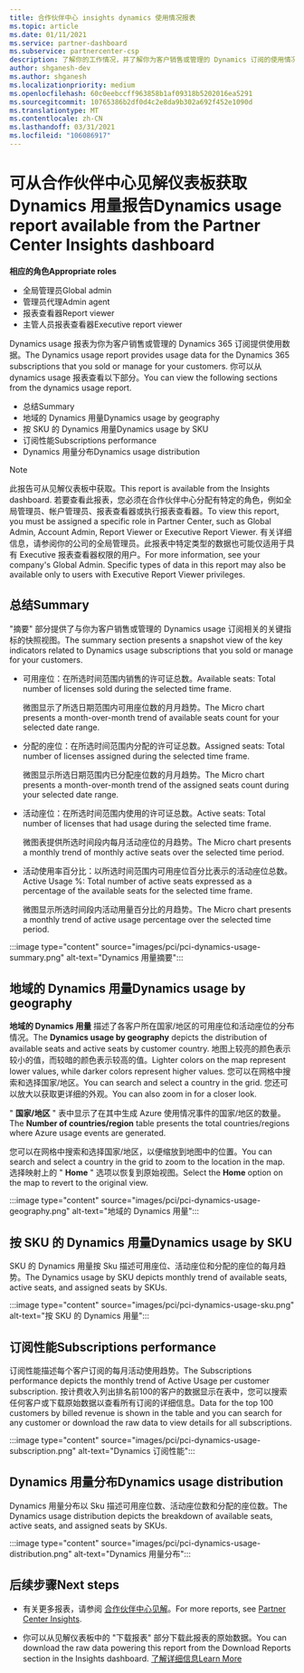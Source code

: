 ```yaml
---
title: 合作伙伴中心 insights dynamics 使用情况报表
ms.topic: article
ms.date: 01/11/2021
ms.service: partner-dashboard
ms.subservice: partnercenter-csp
description: 了解你的工作情况，并了解你为客户销售或管理的 Dynamics 订阅的使用情况。
author: shganesh-dev
ms.author: shganesh
ms.localizationpriority: medium
ms.openlocfilehash: 60c0eebccff963858b1af09318b5202016ea5291
ms.sourcegitcommit: 10765386b2df0d4c2e8da9b302a692f452e1090d
ms.translationtype: MT
ms.contentlocale: zh-CN
ms.lasthandoff: 03/31/2021
ms.locfileid: "106086917"
---
```

# <a name="dynamics-usage-report-available-from-the-partner-center-insights-dashboard"></a><span data-ttu-id="a0558-103">可从合作伙伴中心见解仪表板获取 Dynamics 用量报告</span><span class="sxs-lookup"><span data-stu-id="a0558-103">Dynamics usage report available from the Partner Center Insights dashboard</span></span>

<span data-ttu-id="a0558-104">**相应的角色**</span><span class="sxs-lookup"><span data-stu-id="a0558-104">**Appropriate roles**</span></span>

- <span data-ttu-id="a0558-105">全局管理员</span><span class="sxs-lookup"><span data-stu-id="a0558-105">Global admin</span></span>
- <span data-ttu-id="a0558-106">管理员代理</span><span class="sxs-lookup"><span data-stu-id="a0558-106">Admin agent</span></span>
- <span data-ttu-id="a0558-107">报表查看器</span><span class="sxs-lookup"><span data-stu-id="a0558-107">Report viewer</span></span>
- <span data-ttu-id="a0558-108">主管人员报表查看器</span><span class="sxs-lookup"><span data-stu-id="a0558-108">Executive report viewer</span></span>

<span data-ttu-id="a0558-109">Dynamics usage 报表为你为客户销售或管理的 Dynamics 365 订阅提供使用数据。</span><span class="sxs-lookup"><span data-stu-id="a0558-109">The Dynamics usage report provides usage data for the Dynamics 365 subscriptions that you sold or manage for your customers.</span></span> <span data-ttu-id="a0558-110">你可以从 dynamics usage 报表查看以下部分。</span><span class="sxs-lookup"><span data-stu-id="a0558-110">You can view the following sections from the dynamics usage report.</span></span>

- <span data-ttu-id="a0558-111">总结</span><span class="sxs-lookup"><span data-stu-id="a0558-111">Summary</span></span>
- <span data-ttu-id="a0558-112">地域的 Dynamics 用量</span><span class="sxs-lookup"><span data-stu-id="a0558-112">Dynamics usage by geography</span></span>
- <span data-ttu-id="a0558-113">按 SKU 的 Dynamics 用量</span><span class="sxs-lookup"><span data-stu-id="a0558-113">Dynamics usage by SKU</span></span>
- <span data-ttu-id="a0558-114">订阅性能</span><span class="sxs-lookup"><span data-stu-id="a0558-114">Subscriptions performance</span></span>
- <span data-ttu-id="a0558-115">Dynamics 用量分布</span><span class="sxs-lookup"><span data-stu-id="a0558-115">Dynamics usage distribution</span></span>

 > [!NOTE]
 > <span data-ttu-id="a0558-116">此报告可从见解仪表板中获取。</span><span class="sxs-lookup"><span data-stu-id="a0558-116">This report is available from the Insights dashboard.</span></span> <span data-ttu-id="a0558-117">若要查看此报表，您必须在合作伙伴中心分配有特定的角色，例如全局管理员、帐户管理员、报表查看器或执行报表查看器。</span><span class="sxs-lookup"><span data-stu-id="a0558-117">To view this report, you must be assigned a specific role in Partner Center, such as Global Admin, Account Admin, Report Viewer or Executive Report Viewer.</span></span> <span data-ttu-id="a0558-118">有关详细信息，请参阅你的公司的全局管理员。此报表中特定类型的数据也可能仅适用于具有 Executive 报表查看器权限的用户。</span><span class="sxs-lookup"><span data-stu-id="a0558-118">For more information, see your company's Global Admin. Specific types of data in this report may also be available only to users with Executive Report Viewer privileges.</span></span>

## <a name="summary"></a><span data-ttu-id="a0558-119">总结</span><span class="sxs-lookup"><span data-stu-id="a0558-119">Summary</span></span>

<span data-ttu-id="a0558-120">"摘要" 部分提供了与你为客户销售或管理的 Dynamics usage 订阅相关的关键指标的快照视图。</span><span class="sxs-lookup"><span data-stu-id="a0558-120">The summary section presents a snapshot view of the key indicators related to Dynamics usage subscriptions that you sold or manage for your customers.</span></span>  

- <span data-ttu-id="a0558-121">可用座位：在所选时间范围内销售的许可证总数。</span><span class="sxs-lookup"><span data-stu-id="a0558-121">Available seats: Total number of licenses sold during the selected time frame.</span></span>

   <span data-ttu-id="a0558-122">微图显示了所选日期范围内可用座位数的月月趋势。</span><span class="sxs-lookup"><span data-stu-id="a0558-122">The Micro chart presents a month-over-month trend of available seats count for your selected date range.</span></span>

- <span data-ttu-id="a0558-123">分配的座位：在所选时间范围内分配的许可证总数。</span><span class="sxs-lookup"><span data-stu-id="a0558-123">Assigned seats: Total number of licenses assigned during the selected time frame.</span></span>

   <span data-ttu-id="a0558-124">微图显示所选日期范围内已分配座位数的月月趋势。</span><span class="sxs-lookup"><span data-stu-id="a0558-124">The Micro chart presents a month-over-month trend of the assigned seats count during your selected date range.</span></span>

- <span data-ttu-id="a0558-125">活动座位：在所选时间范围内使用的许可证总数。</span><span class="sxs-lookup"><span data-stu-id="a0558-125">Active seats: Total number of licenses that had usage during the selected time frame.</span></span> 

   <span data-ttu-id="a0558-126">微图表提供所选时间段内每月活动座位的月趋势。</span><span class="sxs-lookup"><span data-stu-id="a0558-126">The Micro chart presents a monthly trend of monthly active seats over the selected time period.</span></span>

- <span data-ttu-id="a0558-127">活动使用率百分比：以所选时间范围内可用座位百分比表示的活动座位总数。</span><span class="sxs-lookup"><span data-stu-id="a0558-127">Active Usage %: Total number of active seats expressed as a percentage of the available seats for the selected time frame.</span></span> 

   <span data-ttu-id="a0558-128">微图显示所选时间段内活动用量百分比的月趋势。</span><span class="sxs-lookup"><span data-stu-id="a0558-128">The Micro chart presents a monthly trend of active usage percentage over the selected time period.</span></span>

:::image type="content" source="images/pci/pci-dynamics-usage-summary.png" alt-text="Dynamics 用量摘要":::

## <a name="dynamics-usage-by-geography"></a><span data-ttu-id="a0558-130">地域的 Dynamics 用量</span><span class="sxs-lookup"><span data-stu-id="a0558-130">Dynamics usage by geography</span></span>

<span data-ttu-id="a0558-131">**地域的 Dynamics 用量** 描述了各客户所在国家/地区的可用座位和活动座位的分布情况。</span><span class="sxs-lookup"><span data-stu-id="a0558-131">The **Dynamics usage by geography** depicts the distribution of available seats and active seats by customer country.</span></span> <span data-ttu-id="a0558-132">地图上较亮的颜色表示较小的值，而较暗的颜色表示较高的值。</span><span class="sxs-lookup"><span data-stu-id="a0558-132">Lighter colors on the map represent lower values, while darker colors represent higher values.</span></span> <span data-ttu-id="a0558-133">您可以在网格中搜索和选择国家/地区。</span><span class="sxs-lookup"><span data-stu-id="a0558-133">You can search and select a country in the grid.</span></span> <span data-ttu-id="a0558-134">您还可以放大以获取更详细的外观。</span><span class="sxs-lookup"><span data-stu-id="a0558-134">You can also zoom in for a closer look.</span></span>

<span data-ttu-id="a0558-135">" **国家/地区** " 表中显示了在其中生成 Azure 使用情况事件的国家/地区的数量。</span><span class="sxs-lookup"><span data-stu-id="a0558-135">The **Number of countries/region** table presents the total countries/regions where Azure usage events are generated.</span></span>

<span data-ttu-id="a0558-136">您可以在网格中搜索和选择国家/地区，以便缩放到地图中的位置。</span><span class="sxs-lookup"><span data-stu-id="a0558-136">You can search and select a country in the grid to zoom to the location in the map.</span></span> <span data-ttu-id="a0558-137">选择映射上的 " **Home** " 选项以恢复到原始视图。</span><span class="sxs-lookup"><span data-stu-id="a0558-137">Select the **Home** option on the map to revert to the original view.</span></span>

:::image type="content" source="images/pci/pci-dynamics-usage-geography.png" alt-text="地域的 Dynamics 用量":::

## <a name="dynamics-usage-by-sku"></a><span data-ttu-id="a0558-139">按 SKU 的 Dynamics 用量</span><span class="sxs-lookup"><span data-stu-id="a0558-139">Dynamics usage by SKU</span></span>

<span data-ttu-id="a0558-140">SKU 的 Dynamics 用量按 Sku 描述可用座位、活动座位和分配的座位的每月趋势。</span><span class="sxs-lookup"><span data-stu-id="a0558-140">The Dynamics usage by SKU depicts monthly trend of available seats, active seats, and assigned seats by SKUs.</span></span>

:::image type="content" source="images/pci/pci-dynamics-usage-sku.png" alt-text="按 SKU 的 Dynamics 用量":::

## <a name="subscriptions-performance"></a><span data-ttu-id="a0558-142">订阅性能</span><span class="sxs-lookup"><span data-stu-id="a0558-142">Subscriptions performance</span></span>

<span data-ttu-id="a0558-143">订阅性能描述每个客户订阅的每月活动使用趋势。</span><span class="sxs-lookup"><span data-stu-id="a0558-143">The Subscriptions performance depicts the monthly trend of Active Usage per customer subscription.</span></span> <span data-ttu-id="a0558-144">按计费收入列出排名前100的客户的数据显示在表中，您可以搜索任何客户或下载原始数据以查看所有订阅的详细信息。</span><span class="sxs-lookup"><span data-stu-id="a0558-144">Data for the top 100 customers by billed revenue is shown in the table and you can search for any customer or download the raw data to view details for all subscriptions.</span></span>

:::image type="content" source="images/pci/pci-dynamics-usage-subscription.png" alt-text="Dynamics 订阅性能":::

## <a name="dynamics-usage-distribution"></a><span data-ttu-id="a0558-146">Dynamics 用量分布</span><span class="sxs-lookup"><span data-stu-id="a0558-146">Dynamics usage distribution</span></span>

<span data-ttu-id="a0558-147">Dynamics 用量分布以 Sku 描述可用座位数、活动座位数和分配的座位数。</span><span class="sxs-lookup"><span data-stu-id="a0558-147">The Dynamics usage distribution depicts the breakdown of available seats, active seats, and assigned seats by SKUs.</span></span>

:::image type="content" source="images/pci/pci-dynamics-usage-distribution.png" alt-text="Dynamics 用量分布":::

## <a name="next-steps"></a><span data-ttu-id="a0558-149">后续步骤</span><span class="sxs-lookup"><span data-stu-id="a0558-149">Next steps</span></span>

- <span data-ttu-id="a0558-150">有关更多报表，请参阅 [合作伙伴中心见解](partner-center-insights.md)。</span><span class="sxs-lookup"><span data-stu-id="a0558-150">For more reports, see [Partner Center Insights](partner-center-insights.md).</span></span>

- <span data-ttu-id="a0558-151">你可以从见解仪表板中的 "下载报表" 部分下载此报表的原始数据。</span><span class="sxs-lookup"><span data-stu-id="a0558-151">You can download the raw data powering this report from the Download Reports section in the Insights dashboard.</span></span> [<span data-ttu-id="a0558-152">了解详细信息</span><span class="sxs-lookup"><span data-stu-id="a0558-152">Learn More</span></span>](pci-download-reports.md) 
